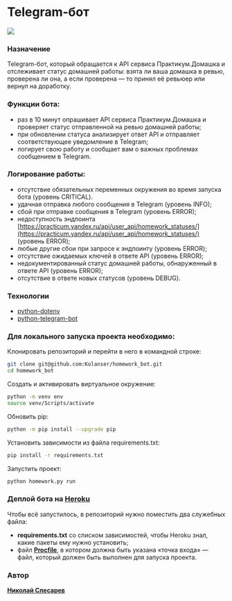 # Telegram-бот
![](https://ru.financemagnates.com/wp-content/uploads/2016/10/faenza_telegram_by_xaviermartinezf-d7qafub.png)
### Назначение
Telegram-бот, который обращается к API сервиса Практикум.Домашка и отслеживает статус домашней работы: взята ли ваша домашка в ревью, проверена ли она, а если проверена — то принял её ревьюер или вернул на доработку.


### Функции бота:
-   раз в 10 минут опрашивает API сервиса Практикум.Домашка и проверяет статус отправленной на ревью домашней работы;
-   при обновлении статуса анализирует ответ API и отправляет соответствующее уведомление в Telegram;
-   логирует свою работу и сообщает вам о важных проблемах сообщением в Telegram.

### Логирование работы:
-   отсутствие обязательных переменных окружения во время запуска бота (уровень CRITICAL).
-   удачная отправка любого сообщения в Telegram (уровень INFO);
-   сбой при отправке сообщения в Telegram (уровень ERROR);
-   недоступность эндпоинта  [https://practicum.yandex.ru/api/user_api/homework_statuses/](https://practicum.yandex.ru/api/user_api/homework_statuses/)  (уровень ERROR);
-   любые другие сбои при запросе к эндпоинту (уровень ERROR);
-   отсутствие ожидаемых ключей в ответе API (уровень ERROR);
-   недокументированный статус домашней работы, обнаруженный в ответе API (уровень ERROR);
-   отсутствие в ответе новых статусов (уровень DEBUG).

### Технологии

* [python-dotenv](https://pypi.org/project/python-dotenv/)
* [python-telegram-bot](https://pypi.org/project/python-telegram-bot/)

### Для локального запуска проекта необходимо:

Клонировать репозиторий и перейти в него в командной строке:

```sh
git clone git@github.com:Kolanser/homework_bot.git
cd homework_bot
```

Cоздать и активировать виртуальное окружение:

```sh
python -m venv env
source venv/Scripts/activate
```

Обновить pip:

```sh
python -m pip install --upgrade pip
```

Установить зависимости из файла requirements.txt:

```sh
pip install -r requirements.txt
```

Запустить проект:
```sh
python homework.py run
```

### Деплой бота на [Heroku](https://www.heroku.com/)
Чтобы всё запустилось, в репозиторий нужно поместить два служебных файла:

-   **requirements.txt**  со списком зависимостей, чтобы Heroku знал, какие пакеты ему нужно установить;
-   файл  [**Procfile**](/blob/master/Procfile), в котором должна быть указана «точка входа» — файл, который должен быть выполнен для запуска проекта.

### Автор
[**Николай Слесарев**](github.com/Kolanser)
